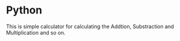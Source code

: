 # Python
This is simple calculator for calculating the Addtion, Substraction and Multiplication and so on.

